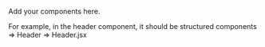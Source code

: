 Add your components here.  

For example, in the header component, it should be structured components => Header => Header.jsx  
